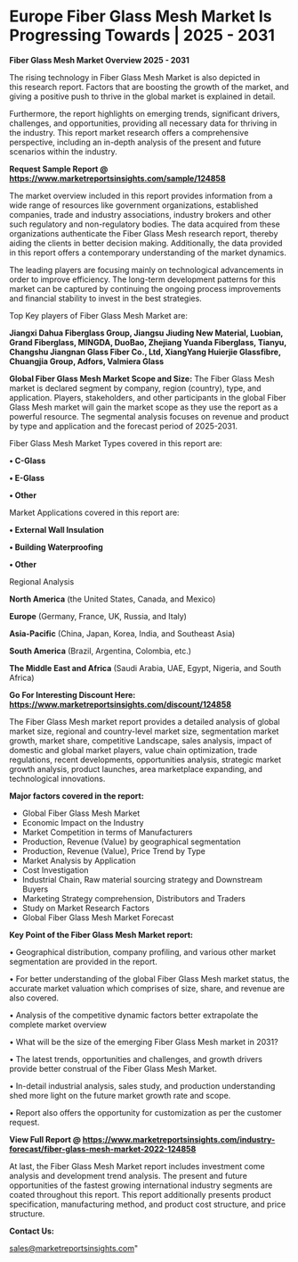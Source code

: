 # Europe Fiber Glass Mesh Market Is Progressing Towards | 2025 - 2031

<Strong> Fiber Glass Mesh Market Overview 2025 - 2031</strong>

The rising technology in Fiber Glass Mesh Market is also depicted in this research report. Factors that are boosting the growth of the market, and giving a positive push to thrive in the global market is explained in detail.

Furthermore, the report highlights on emerging trends, significant drivers, challenges, and opportunities, providing all necessary data for thriving in the industry. This report market research offers a comprehensive perspective, including an in-depth analysis of the present and future scenarios within the industry.

<strong>Request Sample Report @ <a href=https://www.marketreportsinsights.com/sample/124858>https://www.marketreportsinsights.com/sample/124858</a></strong>

The market overview included in this report provides information from a wide range of resources like government organizations, established companies, trade and industry associations, industry brokers and other such regulatory and non-regulatory bodies. The data acquired from these organizations authenticate the Fiber Glass Mesh research report, thereby aiding the clients in better decision making. Additionally, the data provided in this report offers a contemporary understanding of the market dynamics.

The leading players are focusing mainly on technological advancements in order to improve efficiency. The long-term development patterns for this market can be captured by continuing the ongoing process improvements and financial stability to invest in the best strategies.

Top Key players of Fiber Glass Mesh Market are:

<strong>Jiangxi Dahua Fiberglass Group, Jiangsu Jiuding New Material, Luobian, Grand Fiberglass, MINGDA, DuoBao, Zhejiang Yuanda Fiberglass, Tianyu, Changshu Jiangnan Glass Fiber Co., Ltd, XiangYang Huierjie Glassfibre, Chuangjia Group, Adfors, Valmiera Glass</strong>

<strong><b>Global Fiber Glass Mesh Market Scope and Size:</b></strong>
The Fiber Glass Mesh market is declared segment by company, region (country), type, and application. Players, stakeholders, and other participants in the global Fiber Glass Mesh market will gain the market scope as they use the report as a powerful resource. The segmental analysis focuses on revenue and product by type and application and the forecast period of 2025-2031.

Fiber Glass Mesh Market Types covered in this report are:

<strong>• C-Glass

• E-Glass

• Other</strong>

Market Applications covered in this report are:

<strong>• External Wall Insulation

• Building Waterproofing

• Other</strong> 

Regional Analysis

<strong>North America</strong> (the United States, Canada, and Mexico)

<strong>Europe</strong> (Germany, France, UK, Russia, and Italy)

<strong>Asia-Pacific</strong> (China, Japan, Korea, India, and Southeast Asia)

<strong>South America</strong> (Brazil, Argentina, Colombia, etc.)

<strong>The Middle East and Africa</strong> (Saudi Arabia, UAE, Egypt, Nigeria, and South Africa)

<strong>Go For Interesting Discount Here: <a href=https://www.marketreportsinsights.com/discount/124858>https://www.marketreportsinsights.com/discount/124858</a></strong>

The Fiber Glass Mesh market report provides a detailed analysis of global market size, regional and country-level market size, segmentation market growth, market share, competitive Landscape, sales analysis, impact of domestic and global market players, value chain optimization, trade regulations, recent developments, opportunities analysis, strategic market growth analysis, product launches, area marketplace expanding, and technological innovations.

<strong><b>Major factors covered in the report:</b></strong>
<ul>
  <li>Global Fiber Glass Mesh Market </li>
  <li>Economic Impact on the Industry</li>
  <li>Market Competition in terms of Manufacturers</li>
  <li>Production, Revenue (Value) by geographical segmentation</li>
  <li>Production, Revenue (Value), Price Trend by Type</li>
  <li>Market Analysis by Application</li>
  <li>Cost Investigation</li>
  <li>Industrial Chain, Raw material sourcing strategy and Downstream Buyers</li>
  <li>Marketing Strategy comprehension, Distributors and Traders</li>
  <li>Study on Market Research Factors</li>
  <li>Global Fiber Glass Mesh Market Forecast</li>
</ul>

<strong><b>Key Point of the Fiber Glass Mesh Market report:</b></strong>

• Geographical distribution, company profiling, and various other market segmentation are provided in the report.

• For better understanding of the global Fiber Glass Mesh market status, the accurate market valuation which comprises of size, share, and revenue are also covered.

• Analysis of the competitive dynamic factors better extrapolate the complete market overview

• What will be the size of the emerging Fiber Glass Mesh market in 2031?

• The latest trends, opportunities and challenges, and growth drivers provide better construal of the Fiber Glass Mesh Market.

• In-detail industrial analysis, sales study, and production understanding shed more light on the future market growth rate and scope.

• Report also offers the opportunity for customization as per the customer request.

<strong><b>View Full Report @ <a href=https://www.marketreportsinsights.com/industry-forecast/fiber-glass-mesh-market-2022-124858>https://www.marketreportsinsights.com/industry-forecast/fiber-glass-mesh-market-2022-124858</a></b></strong>


At last, the Fiber Glass Mesh Market report includes investment come analysis and development trend analysis. The present and future opportunities of the fastest growing international industry segments are coated throughout this report. This report additionally presents product specification, manufacturing method, and product cost structure, and price structure.

<strong>Contact Us:</strong>

sales@marketreportsinsights.com"
